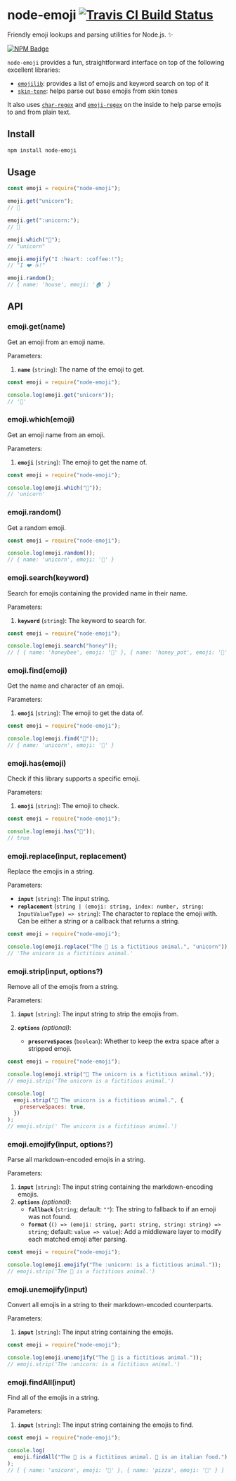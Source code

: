 # node-emoji [![Travis CI Build Status](https://img.shields.io/travis/omnidan/node-emoji/master.svg?style=for-the-badge)](https://travis-ci.org/omnidan/node-emoji)

Friendly emoji lookups and parsing utilities for Node.js. ✨

[![NPM Badge](https://nodei.co/npm/node-emoji.png)](https://npmjs.com/package/node-emoji)

`node-emoji` provides a fun, straightforward interface on top of the following excellent libraries:

- [`emojilib`](https://npmjs.org/package/emojilib): provides a list of emojis and keyword search on top of it
- [`skin-tone`](https://npmjs.org/package/skin-tone): helps parse out base emojis from skin tones

It also uses [`char-regex`](https://npmjs.org/package/char-regex) and [`emoji-regex`](https://npmjs.org/package/emoji-regex) on the inside to help parse emojis to and from plain text.

## Install

```sh
npm install node-emoji
```

## Usage

```js
const emoji = require("node-emoji");

emoji.get("unicorn");
// 🦄

emoji.get(":unicorn:");
// 🦄

emoji.which("🦄");
// "unicorn"

emoji.emojify("I :heart: :coffee:!");
// "I ❤️ ☕️!"

emoji.random();
// { name: 'house', emoji: '🏠' }
```

## API

### emoji.get(name)

Get an emoji from an emoji name.

Parameters:

1. **`name`** (`string`): The name of the emoji to get.

```js
const emoji = require("node-emoji");

console.log(emoji.get("unicorn"));
// '🦄'
```

### emoji.which(emoji)

Get an emoji name from an emoji.

Parameters:

1. **`emoji`** (`string`): The emoji to get the name of.

```js
const emoji = require("node-emoji");

console.log(emoji.which("🦄"));
// 'unicorn'
```

### emoji.random()

Get a random emoji.

```js
const emoji = require("node-emoji");

console.log(emoji.random());
// { name: 'unicorn', emoji: '🦄' }
```

### emoji.search(keyword)

Search for emojis containing the provided name in their name.

Parameters:

1. **`keyword`** (`string`): The keyword to search for.

```js
const emoji = require("node-emoji");

console.log(emoji.search("honey"));
// [ { name: 'honeybee', emoji: '🐝' }, { name: 'honey_pot', emoji: '🍯' } ]
```

### emoji.find(emoji)

Get the name and character of an emoji.

Parameters:

1. **`emoji`** (`string`): The emoji to get the data of.

```js
const emoji = require("node-emoji");

console.log(emoji.find("🦄"));
// { name: 'unicorn', emoji: '🦄' }
```

### emoji.has(emoji)

Check if this library supports a specific emoji.

Parameters:

1. **`emoji`** (`string`): The emoji to check.

```js
const emoji = require("node-emoji");

console.log(emoji.has("🦄"));
// true
```

### emoji.replace(input, replacement)

Replace the emojis in a string.

Parameters:

- **`input`** (`string`): The input string.
- **`replacement`** (`string | (emoji: string, index: number, string: InputValueType) => string`): The character to replace the emoji with. Can be either a string or a callback that returns a string.

```js
const emoji = require("node-emoji");

console.log(emoji.replace("The 🦄 is a fictitious animal.", "unicorn"));
// 'The unicorn is a fictitious animal.'
```

### emoji.strip(input, options?)

Remove all of the emojis from a string.

Parameters:

1. **`input`** (`string`): The input string to strip the emojis from.
1. **`options`** _(optional)_:

   - **`preserveSpaces`** (`boolean`): Whether to keep the extra space after a stripped emoji.

```js
const emoji = require("node-emoji");

console.log(emoji.strip("🦄 The unicorn is a fictitious animal."));
// emoji.strip('The unicorn is a fictitious animal.')

console.log(
  emoji.strip("🦄 The unicorn is a fictitious animal.", {
    preserveSpaces: true,
  })
);
// emoji.strip(' The unicorn is a fictitious animal.')
```

### emoji.emojify(input, options?)

Parse all markdown-encoded emojis in a string.

Parameters:

1. **`input`** (`string`): The input string containing the markdown-encoding emojis.
1. **`options`** _(optional)_:
   - **`fallback`** (`string`; default: `""`): The string to fallback to if an emoji was not found.
   - **`format`** (`() => (emoji: string, part: string, string: string) => string`; default: `value => value`): Add a middleware layer to modify each matched emoji after parsing.

```js
const emoji = require("node-emoji");

console.log(emoji.emojify("The :unicorn: is a fictitious animal."));
// emoji.strip('The 🦄 is a fictitious animal.')
```

### emoji.unemojify(input)

Convert all emojis in a string to their markdown-encoded counterparts.

Parameters:

1. **`input`** (`string`): The input string containing the emojis.

```js
const emoji = require("node-emoji");

console.log(emoji.unemojify("The 🦄 is a fictitious animal."));
// emoji.strip('The :unicorn: is a fictitious animal.')
```

### emoji.findAll(input)

Find all of the emojis in a string.

Parameters:

1. **`input`** (`string`): The input string containing the emojis to find.

```js
const emoji = require("node-emoji");

console.log(
  emoji.findAll("The 🦄 is a fictitious animal. 🍕 is an italian food.")
);
// [ { name: 'unicorn', emoji: '🦄' }, { name: 'pizza', emoji: '🍕' } ]
```
